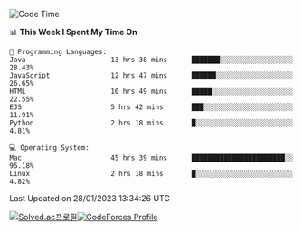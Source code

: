 
<!--START_SECTION:waka-->
![Code Time](http://img.shields.io/badge/Code%20Time-2%2C414%20hrs%205%20mins-blue)

📊 **This Week I Spent My Time On** 

```text
💬 Programming Languages: 
Java                     13 hrs 38 mins      ███████░░░░░░░░░░░░░░░░░░   28.43% 
JavaScript               12 hrs 47 mins      ██████░░░░░░░░░░░░░░░░░░░   26.65% 
HTML                     10 hrs 49 mins      █████░░░░░░░░░░░░░░░░░░░░   22.55% 
EJS                      5 hrs 42 mins       ███░░░░░░░░░░░░░░░░░░░░░░   11.91% 
Python                   2 hrs 18 mins       █░░░░░░░░░░░░░░░░░░░░░░░░   4.81%

💻 Operating System: 
Mac                      45 hrs 39 mins      ███████████████████████░░   95.18% 
Linux                    2 hrs 18 mins       █░░░░░░░░░░░░░░░░░░░░░░░░   4.82%

```


 Last Updated on 28/01/2023 13:34:26 UTC
<!--END_SECTION:waka-->
[![Solved.ac프로필](http://mazassumnida.wtf/api/generate_badge?boj=hckim96)](https://solved.ac/hckim96)[![CodeForces Profile](https://cf.leed.at?id=hckim96)](https://codeforces.com/profile/hckim96)
